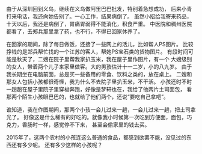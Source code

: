 由于从深圳回到义乌，继续在义乌做阿里巴巴批发，特别着急想成功， 后来小青打来电话，我还向她告别了。一心工作，结果病倒了。 虽然小招给我寄来药品，十天以后，我还是病倒了，胃痛胃弱得不能消化，积食严重。 中医院和稠州医院都看了，去郑兵那里拿了药，也不行，不得已回家休养了。


在回家的期间，除了每日做饭，还接了一些网上的活儿，比如帮人PS图片。 比较挣钱的是郑兵帮忙找的一个江苏的客人，帮她PS宝石类的货物图片。 有段时间可能是秋天了，二嫂在院子里帮我家扒玉米，我在屋子里作图片，有一个 大嫂级别的女人，带着两个儿子来家里做客。大的男孩估计十一二岁，小的八九岁。 由于我长期坐在电脑前面，总是买一些备用的零食、饮料之类的，放在桌上。 二嫂和那女人包括小孩都很奇怪，我为什么不去院子里扒玉米，不干活。 小孩还时不时一趟趟在屋子里院子里穿梭奔跑，好像是梦轩也在，我给了他两片土司面包， 看那两个陌生小孩眼巴巴的，也就给了他们两个，还说“要吃自己拿吧”。

谁知道，我在作图期间，那两个小孩一会儿过来一趟，一会儿过来一趟，把土司拿光了。 好像这是什么稀有的好吃的。就像我小时候第一次吃到方便面，面包，巧克力，香肠时一样，感觉停不下来， 甚至会偷家里的钱去买。


2015年了，这两个农村的小孩连这么普通的食品，都感到欲罢不能，没见过的东西还有多少呢。 还有多少这样的小孩呢？
